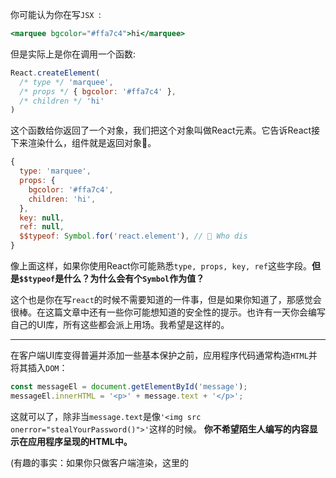 你可能认为你在写`JSX `:
```jsx
<marquee bgcolor="#ffa7c4">hi</marquee>
```
但是实际上是你在调用一个函数:
```js
React.createElement(
  /* type */ 'marquee',
  /* props */ { bgcolor: '#ffa7c4' },
  /* children */ 'hi'
)
```
这个函数给你返回了一个对象，我们把这个对象叫做React元素。它告诉React接下来渲染什么，组件就是返回对象🌲。
```js
{
  type: 'marquee',
  props: {
    bgcolor: '#ffa7c4',
    children: 'hi',
  },
  key: null,
  ref: null,
  $$typeof: Symbol.for('react.element'), // 🧐 Who dis
}
```
像上面这样，如果你使用React你可能熟悉`type, props, key, ref`这些字段。**但是`$$typeof`是什么？为什么会有个`Symbol`作为值？**

这个也是你在写`react`的时候不需要知道的一件事，但是如果你知道了，那感觉会很棒。在这篇文章中还有一些你可能想知道的安全性的提示。也许有一天你会编写自己的UI库，所有这些都会派上用场。我希望是这样的。
***
在客户端UI库变得普遍并添加一些基本保护之前，应用程序代码通常构造`HTML`并将其插入`DOM`：
```js
const messageEl = document.getElementById('message');
messageEl.innerHTML = '<p>' + message.text + '</p>';
```
这就可以了，除非当`message.text`是像`'<img src onerror="stealYourPassword()">'`这样的时候。 **你不希望陌生人编写的内容显示在应用程序呈现的HTML中。**

(有趣的事实：如果你只做客户端渲染，这里的<script>标签不会让你运行JavaScript。但是，[不要让这使你](https://gomakethings.com/preventing-cross-site-scripting-attacks-when-using-innerhtml-in-vanilla-javascript/)陷入虚假的安全感。)

为了防止此类攻击，你可以使用安全的`API`，例如`document.createTextNode`或`textContent`，它只处理文本。你还可以通过在用户提供的文本中替换`<，>`等其他潜在危险字符来抢先“转义”输入。

尽管如此，错误的成本很高，每次将用户编写的字符串插入输出时，记住它都很麻烦。**这就是为什么像React这样的现代库在默认的情况下为字符串转义文本内容的原因：**
```html
<p>
  {message.text}
</p>
```
如果`message.text`是带有`<img>`或其他的标签，则它不会变成真正的`<img>`标签(tag)。React将转义内容，然后将其插入`DOM`。所以你应该看标记而不是看`img`标签。

要在React元素中呈现任意`HTML`，你必须写`dangerouslySetInnerHTML = {{__ html：message.text}}`。**然而事实上，这么笨拙的写法是一个功能。** 它意味着高度可见，便于在代码审查和代码库审计中捕获它。

***

**这是否意味着React对于注入攻击是完全安全的？不是。**  `HTML`和`DOM`提供了大量的攻击面，对于React或其他UI库来说，要缓解这些攻击面要么太难要么太慢。大多数剩余的攻击都偏向于属性上进行。 例如，如果渲染`<a href={user.website}>`，请注意其`user.website`可能是“javascript：stealYourPassword()”。像`<div {... userData}>`那样扩展用户的输入很少见，但也很危险。

React[可以](https://github.com/facebook/react/issues/10506)随着时间的推移提供更多保护，但在许多情况下，这些都是服务器问题的结果，无论如何都[应该](https://github.com/facebook/react/issues/3473#issuecomment-91327040)在那里修复。

仍然，转义文本内容是合理的第一道防线，可以捕获大量潜在的攻击。知道像这样的代码是安全的，这不是很好吗？

```js
// Escaped automatically
<p>
  {message.text}
</p>
```
**好吧，这也不总是正确的。** 这时候就需要派`$$typeof`上场了。
***
React的`elements`在设计的时候就决定是一个对象。
```js
{
  type: 'marquee',
  props: {
    bgcolor: '#ffa7c4',
    children: 'hi',
  },
  key: null,
  ref: null,
  $$typeof: Symbol.for('react.element'),
}
```
虽然通常使用`React.createElement`创建它们，但它不是必要的。React有一些有效的用例来支持像我刚刚上面所做的那样编写的普通元素对象。当然，你可能不希望像这样编写它们 - 但这[对于](https://github.com/facebook/react/pull/3583#issuecomment-90296667)优化编译器，在工作程序之间传递UI元素或者将JSX与React包解耦是有用的。

但是，**如果你的服务器有一个漏洞，允许用户存储任意JSON对象，** 而客户端代码需要一个字符串，这可能会成为一个问题：
```js
// Server could have a hole that lets user store JSON
let expectedTextButGotJSON = {
  type: 'div',
  props: {
    dangerouslySetInnerHTML: {
      __html: '/* put your exploit here */'
    },
  },
  // ...
};
let message = { text: expectedTextButGotJSON };

// Dangerous in React 0.13
<p>
  {message.text}
</p>
```
在这种情况下，React 0.13很[容易](http://danlec.com/blog/xss-via-a-spoofed-react-element)受到`XSS`攻击。再次澄清一下，**这种攻击取决于现有的服务器漏洞。** 尽管如此，React可以做到更好，防止遭受它攻击。从React 0.14开始，它做到了。

React 0.14中的修复是[使用Symbol标记每个React元素](https://github.com/facebook/react/pull/4832)：
```js
  type: 'marquee',
  props: {
    bgcolor: '#ffa7c4',
    children: 'hi',
  },
  key: null,
  ref: null,
  $$typeof: Symbol.for('react.element'),
}
```
这是有效的，因为你不能只把`Symbol`放在`JSON`中。因此，即使服务器具有安全漏洞并返回`JSON`而不是文本，该`JSON`也不能包含`Symbol.for('react.element')`。React将检查`element.$$ typeof`，如果元素丢失或无效，将拒绝处理该元素。

并且使用`Symbol.for`的好处是符号在`iframe`和`worker`等环境之间是全局的。因此，即使在更奇特的条件下，此修复也不会阻止在应用程序的不同部分之间传递可信元素。同样，即使页面上有多个React副本，它们仍然可以继续工作。
***
那些[不支持Symbols](https://developer.mozilla.org/en-US/docs/Web/JavaScript/Reference/Global_Objects/Symbol#Browser_compatibility)的浏览器呢？

好吧，他们没有得到这种额外的保护。 React仍然在元素上包含`$$ typeof`字段以保持一致性，但它[设置为一个数字](https://github.com/facebook/react/blob/8482cbe22d1a421b73db602e1f470c632b09f693/packages/shared/ReactSymbols.js#L14-L16) - 0xeac7。

为什么是个具体的号码？ 0xeac7看起来有点像“React”。



